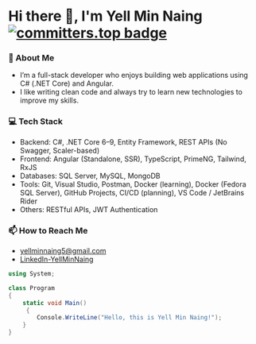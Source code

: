 # Hi there 👋, I'm Yell Min Naing [![committers.top badge](https://user-badge.committers.top/myanmar_private/YellMinNaing-micro.svg)](https://user-badge.committers.top/myanmar_private/YellMinNaing-micro)

### 🔭 About Me
- I’m a full-stack developer who enjoys building web applications using C# (.NET Core) and Angular.
- I like writing clean code and always try to learn new technologies to improve my skills.


### 💻 Tech Stack
- Backend: C#, .NET Core 6–9, Entity Framework, REST APIs (No Swagger, Scaler-based)
- Frontend: Angular (Standalone, SSR), TypeScript, PrimeNG, Tailwind, RxJS
- Databases: SQL Server, MySQL, MongoDB
- Tools: Git, Visual Studio, Postman, Docker (learning), Docker (Fedora SQL Server), GitHub Projects, CI/CD (planning), VS Code / JetBrains Rider
- Others: RESTful APIs, JWT Authentication

### 📫 How to Reach Me
- [yellminnaing5@gmail.com](mailto:yellminnaing5@gmail.com)
- [LinkedIn-YellMinNaing](https://www.linkedin.com/in/yellminnaing/)

```csharp
using System;

class Program
{
    static void Main()
     {
        Console.WriteLine("Hello, this is Yell Min Naing!");
    }
}
